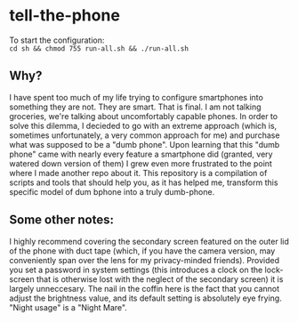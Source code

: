 # tell-the-phone

To start the configuration:\
`cd sh && chmod 755 run-all.sh && ./run-all.sh`

## Why?
I have spent too much of my life trying to configure smartphones into something they are not. They are smart. That is final. I am not talking groceries, we're talking about uncomfortably capable phones. In order to solve this dilemma, I decieded to go with an extreme approach (which is, sometimes unfortunately, a very common approach for me) and purchase what was supposed to be a "dumb phone". Upon learning that this "dumb phone" came with nearly every feature a smartphone did (granted, very watered down version of them) I grew even more frustrated to the point where I made another repo about it. This repository is a compilation of scripts and tools that should help you, as it has helped me, transform this specific model of dum bphone into a truly dumb-phone.

## Some other notes:
I highly recommend covering the secondary screen featured on the outer lid of the phone with duct tape (which, if you have the camera version, may conveniently span over the lens for my privacy-minded friends). Provided you set a password in system settings (this introduces a clock on the lock-screen that is otherwise lost with the neglect of the secondary screen) it is largely unneccesary. The nail in the coffin here is the fact that you cannot adjust the brightness value, and its default setting is absolutely eye frying. "Night usage" is a "Night Mare".
